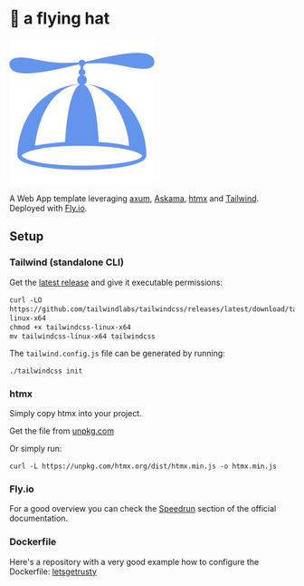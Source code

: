 # 🦀 a flying hat

<img src="assets/propeller.svg" width="256" height="256">

A Web App template leveraging [axum](https://github.com/tokio-rs/axum), [Askama](https://github.com/djc/askama), [htmx](https://github.com/bigskysoftware/htmx) and [Tailwind](https://github.com/tailwindlabs/tailwindcss).
Deployed with [Fly.io](fly.io).

## Setup

### Tailwind (standalone CLI)

Get the [latest release](https://github.com/tailwindlabs/tailwindcss/releases/latest) and give it executable permissions:

```no_rust
curl -LO https://github.com/tailwindlabs/tailwindcss/releases/latest/download/tailwindcss-linux-x64
chmod +x tailwindcss-linux-x64
mv tailwindcss-linux-x64 tailwindcss
```

The `tailwind.config.js` file can be generated by running:

```no_rust
./tailwindcss init
```

### htmx

Simply copy htmx into your project.

Get the file from [unpkg.com](https://unpkg.com/htmx.org/dist/htmx.min.js)

Or simply run:

```no_rust
curl -L https://unpkg.com/htmx.org/dist/htmx.min.js -o htmx.min.js
```

### Fly.io

For a good overview you can check the [Speedrun](https://fly.io/docs/speedrun/) section of the official documentation.

### Dockerfile

Here's a repository with a very good example how to configure the Dockerfile: [letsgetrusty](https://github.com/letsgetrusty/api-deployment-example)
